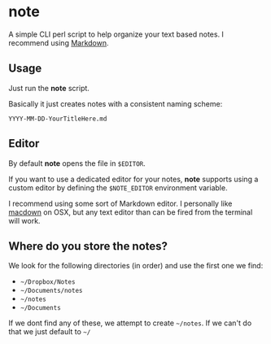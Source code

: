# note 

A simple CLI perl script to help organize your text based notes. I recommend using [Markdown](http://daringfireball.net/projects/markdown/).

## Usage
Just run the **note** script.

Basically it just creates notes with a consistent naming scheme:

	YYYY-MM-DD-YourTitleHere.md

## Editor

By default **note** opens the file in `$EDITOR`.

If you want to use a dedicated editor for your notes, **note** supports using a custom editor by defining the  `$NOTE_EDITOR` environment variable. 

I recommend using some sort of Markdown editor. I personally like [macdown](http://macdown.uranusjr.com/) on OSX, but any text editor than can be fired from the terminal will work.

## Where do you store the notes?

We look for the following directories (in order) and 
use the first one we find:

* `~/Dropbox/Notes`
* `~/Documents/notes`
* `~/notes`
* `~/Documents`

If we dont find any of these, we attempt to create `~/notes`. If we can't do that we just default to `~/`